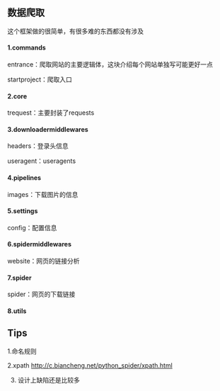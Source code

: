 ## 数据爬取

这个框架做的很简单，有很多难的东西都没有涉及

#### 1.commands

entrance：爬取网站的主要逻辑体，这块介绍每个网站单独写可能更好一点

startproject：爬取入口

#### 2.core

trequest：主要封装了requests

#### 3.downloadermiddlewares

headers：登录头信息

useragent：useragents

#### 4.pipelines

images：下载图片的信息

#### 5.settings

config：配置信息

#### 6.spidermiddlewares

website：网页的链接分析

#### 7.spider

spider：网页的下载链接

#### 8.utils


## Tips
1.命名规则


2.xpath
http://c.biancheng.net/python_spider/xpath.html


3. 设计上缺陷还是比较多




